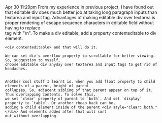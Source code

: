 Apr 30 11:29pm
	From my experience in previous project, I have found out that editable div does much better job at taking long paragraph inputs
	than textarea and input tag. Advantages of making editable div over textarea is proper rendering of escape
	sequence characters in editable field without having to replace <br> tag with "\n". To make a div editable, add a property 
	contenteditable to div element. 

	<div contenteditable> and that will do it.

	We can set div's overflow property to scrollable for better viewing. So, suggestion to myself, 
	choose editable div anyday over textarea and input tags to get rid of headaches.

	
	Another cool stuff I learnt is, when you add float property to child elements of a parent, height of parent 
	collapses. So, adjacent sibling of that parent appear on top of it. Thus overlapping contents. To solve this, 
	we set `clear` property of parent to `both`. And set `display` property to `table`. Or another cheap hack can be, 
	adding a child element inside of the parent <div style="clear: both;"</div> And elements added after that will sort 
	out without overlapping.